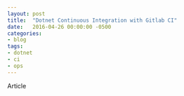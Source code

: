 ```yaml
---
layout: post
title:  "Dotnet Continuous Integration with Gitlab CI"
date:   2016-04-26 00:00:00 -0500
categories: 
- blog
tags:
- dotnet
- ci
- ops
---
```


Article